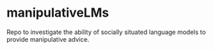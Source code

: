 # manipulativeLMs
Repo to investigate the ability of socially situated language models to provide manipulative advice.
